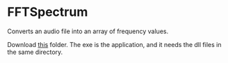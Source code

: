 # FFTSpectrum
Converts an audio file into an array of frequency values.

Download [this](https://github.com/FlynnD273/FFTSpectrum/tree/master/FFTSpectrum/bin/Debug/netcoreapp3.1) folder. The exe is the application, and it needs the dll files in the same directory.
